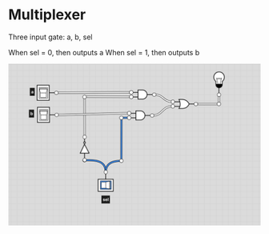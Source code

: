 # Multiplexer

Three input gate: a, b, sel

When sel = 0, then outputs a
When sel = 1, then outputs b

![Multiplexer](mux.png "Multiplexer")